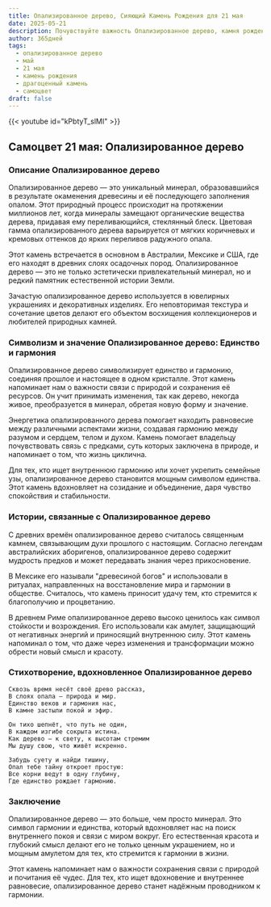 ```yaml
---
title: Опализированное дерево, Сияющий Камень Рождения для 21 мая
date: 2025-05-21
description: Почувствуйте важность Опализированное дерево, камня рождения 21 мая, который символизирует Единство и гармония. Пусть его красота и значение осветят ваш день.
author: 365дней
tags:
  - опализированное дерево
  - май
  - 21 мая
  - камень рождения
  - драгоценный камень
  - самоцвет
draft: false
---
```


{{< youtube id="kPbtyT_slMI" >}}

## Самоцвет 21 мая: Опализированное дерево

### Описание Опализированное дерево

Опализированное дерево — это уникальный минерал, образовавшийся в результате окаменения древесины и её последующего заполнения опалом. Этот природный процесс происходит на протяжении миллионов лет, когда минералы замещают органические вещества дерева, придавая ему переливающийся, стеклянный блеск. Цветовая гамма опализированного дерева варьируется от мягких коричневых и кремовых оттенков до ярких переливов радужного опала.

Этот камень встречается в основном в Австралии, Мексике и США, где его находят в древних слоях осадочных пород. Опализированное дерево — это не только эстетически привлекательный минерал, но и редкий памятник естественной истории Земли.

Зачастую опализированное дерево используется в ювелирных украшениях и декоративных изделиях. Его неповторимая текстура и сочетание цветов делают его объектом восхищения коллекционеров и любителей природных камней.

### Символизм и значение Опализированное дерево: Единство и гармония

Опализированное дерево символизирует единство и гармонию, соединяя прошлое и настоящее в одном кристалле. Этот камень напоминает нам о важности связи с природой и сохранения её ресурсов. Он учит принимать изменения, так как дерево, некогда живое, преобразуется в минерал, обретая новую форму и значение.

Энергетика опализированного дерева помогает находить равновесие между различными аспектами жизни, создавая гармонию между разумом и сердцем, телом и духом. Камень помогает владельцу почувствовать связь с предками, суть которых заключена в природе, и напоминает о том, что жизнь циклична.

Для тех, кто ищет внутреннюю гармонию или хочет укрепить семейные узы, опализированное дерево становится мощным символом единства. Этот камень вдохновляет на созидание и объединение, даря чувство спокойствия и стабильности.

### Истории, связанные с Опализированное дерево

С древних времён опализированное дерево считалось священным камнем, связывающим духи прошлого с настоящим. Согласно легендам австралийских аборигенов, опализированное дерево содержит мудрость предков и может передавать знания через прикосновение.

В Мексике его называли "древесиной богов" и использовали в ритуалах, направленных на восстановление мира и гармонии в обществе. Считалось, что камень приносит удачу тем, кто стремится к благополучию и процветанию.

В древнем Риме опализированное дерево высоко ценилось как символ стойкости и возрождения. Его использовали как амулет, защищающий от негативных энергий и приносящий внутреннюю силу. Этот камень напоминал о том, что даже через изменения и трансформации можно обрести новый смысл и красоту.

### Стихотворение, вдохновленное Опализированное дерево

```
Сквозь время несёт своё древо рассказ,  
В слоях опала — природа и мир.  
Единство веков и гармония нас,  
В камне застыли покой и эфир.  

Он тихо шепнёт, что путь не один,  
В каждом изгибе сокрыта истина.  
Как дерево — к свету, к высотам стремим  
Мы душу свою, что живёт искренно.  

Забудь суету и найди тишину,  
Опал тебе тайну откроет простую:  
Все корни ведут в одну глубину,  
Где единство рождает гармонию.
```

### Заключение

Опализированное дерево — это больше, чем просто минерал. Это символ гармонии и единства, который вдохновляет нас на поиск внутреннего покоя и связи с миром вокруг. Его естественная красота и глубокий смысл делают его не только ценным украшением, но и мощным амулетом для тех, кто стремится к гармонии в жизни.

Этот камень напоминает нам о важности сохранения связи с природой и почитания её чудес. Для тех, кто ищет вдохновение и внутреннее равновесие, опализированное дерево станет надёжным проводником к гармонии.